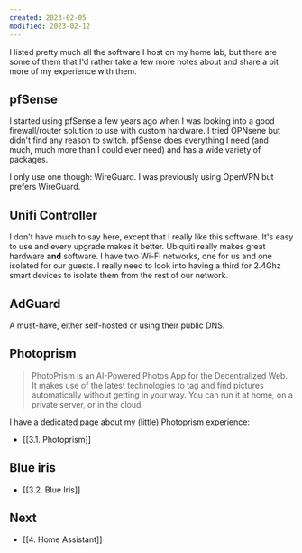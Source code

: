 ```yaml
---
created: 2023-02-05
modified: 2023-02-12
---
```

I listed pretty much all the software I host on my home lab, but there are some of them that I'd rather take a few more notes about and share a bit more of my experience with them.

## pfSense
I started using pfSense a few years ago when I was looking into a good firewall/router solution to use with custom hardware. I tried OPNsene but didn't find any reason to switch. pfSense does everything I need (and much, much more than I could ever need) and has a wide variety of packages. 

I only use one though: WireGuard. I was previously using OpenVPN but prefers WireGuard.

## Unifi Controller
I don't have much to say here, except that I really like this software. It's easy to use and every upgrade makes it better. Ubiquiti really makes great hardware **and** software. I have two Wi-Fi networks, one for us and one isolated for our guests. I really need to look into having a third for 2.4Ghz smart devices to isolate them from the rest of our network. 

## AdGuard
A must-have, either self-hosted or using their public DNS. 

## Photoprism
>PhotoPrism is an AI-Powered Photos App for the Decentralized Web. It makes use of the latest technologies to tag and find pictures automatically without getting in your way. You can run it at home, on a private server, or in the cloud.

I have a dedicated page about my (little) Photoprism experience: 
- [[3.1. Photoprism]]

## Blue iris
- [[3.2. Blue Iris]]

## Next
- [[4. Home Assistant]]